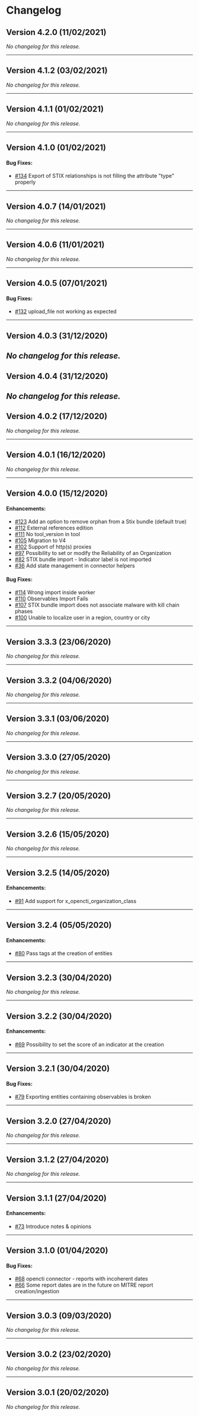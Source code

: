 # Changelog

## Version 4.2.0 (11/02/2021)
*No changelog for this release.*

---

## Version 4.1.2 (03/02/2021)
*No changelog for this release.*

---

## Version 4.1.1 (01/02/2021)
*No changelog for this release.*

---

## Version 4.1.0 (01/02/2021)

#### Bug Fixes:

- [#134](https://github.com/OpenCTI-Platform/client-python/issues/134) Export of STIX relationships is not filling the attribute "type" properly

---

## Version 4.0.7 (14/01/2021)
*No changelog for this release.*

---

## Version 4.0.6 (11/01/2021)
*No changelog for this release.*

---

## Version 4.0.5 (07/01/2021)

#### Bug Fixes:

- [#132](https://github.com/OpenCTI-Platform/client-python/issues/132) upload_file not working as expected

---

## Version 4.0.3 (31/12/2020)
*No changelog for this release.*
---

## Version 4.0.4 (31/12/2020)
*No changelog for this release.*
---

## Version 4.0.2 (17/12/2020)
*No changelog for this release.*

---

## Version 4.0.1 (16/12/2020)
*No changelog for this release.*

---

## Version 4.0.0 (15/12/2020)

#### Enhancements:

- [#123](https://github.com/OpenCTI-Platform/client-python/issues/123) Add an option to remove orphan from a Stix bundle (default true)
- [#112](https://github.com/OpenCTI-Platform/client-python/issues/112) External references edition
- [#111](https://github.com/OpenCTI-Platform/client-python/issues/111) No tool_version in tool
- [#105](https://github.com/OpenCTI-Platform/client-python/issues/105) Migration to V4
- [#102](https://github.com/OpenCTI-Platform/client-python/issues/102) Support of http(s) proxies
- [#97](https://github.com/OpenCTI-Platform/client-python/issues/97) Possibility to set or modify the Reliability of an Organization
- [#82](https://github.com/OpenCTI-Platform/client-python/issues/82) STIX bundle import - Indicator label is not imported 
- [#36](https://github.com/OpenCTI-Platform/client-python/issues/36) Add state management in connector helpers

#### Bug Fixes:

- [#114](https://github.com/OpenCTI-Platform/client-python/issues/114) Wrong import inside worker
- [#110](https://github.com/OpenCTI-Platform/client-python/issues/110) Observables Import Fails
- [#107](https://github.com/OpenCTI-Platform/client-python/issues/107) STIX bundle import does not associate malware with kill chain phases
- [#100](https://github.com/OpenCTI-Platform/client-python/issues/100) Unable to localize user in a region, country or city

---

## Version 3.3.3 (23/06/2020)
*No changelog for this release.*

---

## Version 3.3.2 (04/06/2020)
*No changelog for this release.*

---

## Version 3.3.1 (03/06/2020)
*No changelog for this release.*

---

## Version 3.3.0 (27/05/2020)
*No changelog for this release.*

---

## Version 3.2.7 (20/05/2020)
*No changelog for this release.*

---

## Version 3.2.6 (15/05/2020)
*No changelog for this release.*

---

## Version 3.2.5 (14/05/2020)

#### Enhancements:

- [#91](https://github.com/OpenCTI-Platform/client-python/issues/91) Add support for x_opencti_organization_class

---

## Version 3.2.4 (05/05/2020)

#### Enhancements:

- [#80](https://github.com/OpenCTI-Platform/client-python/issues/80) Pass tags at the creation of entities

---

## Version 3.2.3 (30/04/2020)
*No changelog for this release.*

---

## Version 3.2.2 (30/04/2020)

#### Enhancements:

- [#69](https://github.com/OpenCTI-Platform/client-python/issues/69) Possibility to set the score of an indicator at the creation 

---

## Version 3.2.1 (30/04/2020)

#### Bug Fixes:

- [#79](https://github.com/OpenCTI-Platform/client-python/issues/79) Exporting entities containing observables is broken

---

## Version 3.2.0 (27/04/2020)
*No changelog for this release.*

---

## Version 3.1.2 (27/04/2020)
*No changelog for this release.*

---

## Version 3.1.1 (27/04/2020)

#### Enhancements:

- [#73](https://github.com/OpenCTI-Platform/client-python/issues/73) Introduce notes & opinions

---

## Version 3.1.0 (01/04/2020)

#### Bug Fixes:

- [#68](https://github.com/OpenCTI-Platform/client-python/issues/68) opencti connector - reports with incoherent dates
- [#66](https://github.com/OpenCTI-Platform/client-python/issues/66) Some report dates are in the future on MITRE report creation/ingestion 

---

## Version 3.0.3 (09/03/2020)
*No changelog for this release.*

---

## Version 3.0.2 (23/02/2020)
*No changelog for this release.*

---

## Version 3.0.1 (20/02/2020)
*No changelog for this release.*
